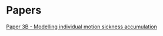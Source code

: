 # Papers

[Paper 3B - Modelling individual motion sickness accumulation](https://raw.githubusercontent.com/varunkotian/Papers/main/Paper-3B.pdf)
